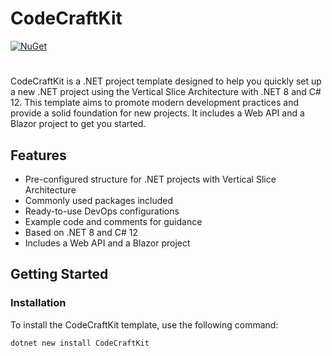 # CodeCraftKit
[![NuGet](https://img.shields.io/nuget/v/CodeCraftKit)](https://www.nuget.org/packages/CodeCraftKit)
#

CodeCraftKit is a .NET project template designed to help you quickly set up a new .NET project using the Vertical Slice Architecture with .NET 8 and C# 12. This template aims to promote modern development practices and provide a solid foundation for new projects. It includes a Web API and a Blazor project to get you started.

## Features

- Pre-configured structure for .NET projects with Vertical Slice Architecture
- Commonly used packages included
- Ready-to-use DevOps configurations
- Example code and comments for guidance
- Based on .NET 8 and C# 12
- Includes a Web API and a Blazor project

## Getting Started

### Installation

To install the CodeCraftKit template, use the following command:

```sh
dotnet new install CodeCraftKit

